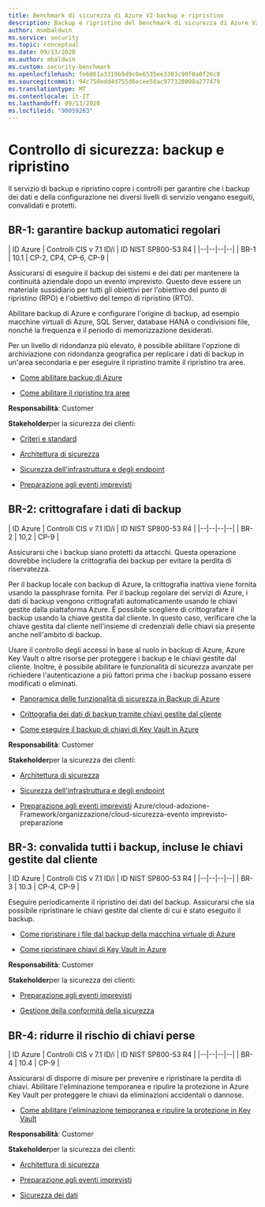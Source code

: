```yaml
---
title: Benchmark di sicurezza di Azure V2-backup e ripristino
description: Backup e ripristino del benchmark di sicurezza di Azure V2
author: msmbaldwin
ms.service: security
ms.topic: conceptual
ms.date: 09/13/2020
ms.author: mbaldwin
ms.custom: security-benchmark
ms.openlocfilehash: fe6861a3319b9d9c0e6535ee3303c90f0a0f26c8
ms.sourcegitcommit: 94c750edd4d755d6ecee50ac977328098a277479
ms.translationtype: MT
ms.contentlocale: it-IT
ms.lasthandoff: 09/13/2020
ms.locfileid: "90059263"
---
```

# <a name="security-control-backup-and-recovery"></a>Controllo di sicurezza: backup e ripristino

Il servizio di backup e ripristino copre i controlli per garantire che i backup dei dati e della configurazione nei diversi livelli di servizio vengano eseguiti, convalidati e protetti.

## <a name="br-1-ensure-regular-automated-backups"></a>BR-1: garantire backup automatici regolari

| ID Azure | Controlli CIS v 7.1 ID/i | ID NIST SP800-53 R4 |
|--|--|--|--|
| BR-1 | 10.1 | CP-2, CP4, CP-6, CP-9 |

Assicurarsi di eseguire il backup dei sistemi e dei dati per mantenere la continuità aziendale dopo un evento imprevisto. Questo deve essere un materiale sussidiario per tutti gli obiettivi per l'obiettivo del punto di ripristino (RPO) e l'obiettivo del tempo di ripristino (RTO).

Abilitare backup di Azure e configurare l'origine di backup, ad esempio macchine virtuali di Azure, SQL Server, database HANA o condivisioni file, nonché la frequenza e il periodo di memorizzazione desiderati.  

Per un livello di ridondanza più elevato, è possibile abilitare l'opzione di archiviazione con ridondanza geografica per replicare i dati di backup in un'area secondaria e per eseguire il ripristino tramite il ripristino tra aree.

- [Come abilitare backup di Azure](/azure/backup/)

- [Come abilitare il ripristino tra aree](/azure/backup/backup-azure-arm-restore-vms#cross-region-restore)

**Responsabilità**: Customer

**Stakeholder**per la sicurezza dei clienti:

- [Criteri e standard](/azure/cloud-adoption-framework/organize/cloud-security-policy-standards)

- [Architettura di sicurezza](/azure/cloud-adoption-framework/organize/cloud-security-architecture)

- [Sicurezza dell'infrastruttura e degli endpoint](/azure/cloud-adoption-framework/organize/cloud-security-infrastructure-endpoint)

- [Preparazione agli eventi imprevisti](/azure/cloud-adoption-framework/organize/cloud-security-incident-preparation)

## <a name="br-2-encrypt-backup-data"></a>BR-2: crittografare i dati di backup

| ID Azure | Controlli CIS v 7.1 ID/i | ID NIST SP800-53 R4 |
|--|--|--|--|
| BR-2 | 10,2 | CP-9 |

Assicurarsi che i backup siano protetti da attacchi. Questa operazione dovrebbe includere la crittografia dei backup per evitare la perdita di riservatezza.   

Per il backup locale con backup di Azure, la crittografia inattiva viene fornita usando la passphrase fornita. Per il backup regolare dei servizi di Azure, i dati di backup vengono crittografati automaticamente usando le chiavi gestite dalla piattaforma Azure. È possibile scegliere di crittografare il backup usando la chiave gestita dal cliente. In questo caso, verificare che la chiave gestita dal cliente nell'insieme di credenziali delle chiavi sia presente anche nell'ambito di backup. 

Usare il controllo degli accessi in base al ruolo in backup di Azure, Azure Key Vault o altre risorse per proteggere i backup e le chiavi gestite dal cliente. Inoltre, è possibile abilitare le funzionalità di sicurezza avanzate per richiedere l'autenticazione a più fattori prima che i backup possano essere modificati o eliminati.

- [Panoramica delle funzionalità di sicurezza in Backup di Azure](/azure/backup/security-overview)

- [Crittografia dei dati di backup tramite chiavi gestite dal cliente](/azure/backup/encryption-at-rest-with-cmk) 

- [Come eseguire il backup di chiavi di Key Vault in Azure](/powershell/module/azurerm.keyvault/backup-azurekeyvaultkey?view=azurermps-6.13.0)

**Responsabilità**: Customer

**Stakeholder**per la sicurezza dei clienti:

- [Architettura di sicurezza](/azure/cloud-adoption-framework/organize/cloud-security-architecture)

- [Sicurezza dell'infrastruttura e degli endpoint](/azure/cloud-adoption-framework/organize/cloud-security-infrastructure-endpoint)

- [Preparazione agli eventi imprevisti](/) Azure/cloud-adozione-Framework/organizzazione/cloud-sicurezza-evento imprevisto-preparazione

## <a name="br-3-validate-all-backups-including-customer-managed-keys"></a>BR-3: convalida tutti i backup, incluse le chiavi gestite dal cliente

| ID Azure | Controlli CIS v 7.1 ID/i | ID NIST SP800-53 R4 |
|--|--|--|--|
| BR-3 | 10.3 | CP-4, CP-9 |

Eseguire periodicamente il ripristino dei dati del backup. Assicurarsi che sia possibile ripristinare le chiavi gestite dal cliente di cui è stato eseguito il backup.

- [Come ripristinare i file dal backup della macchina virtuale di Azure](/azure/backup/backup-azure-restore-files-from-vm)

- [Come ripristinare chiavi di Key Vault in Azure](/powershell/module/azurerm.keyvault/restore-azurekeyvaultkey?view=azurermps-6.13.0)

**Responsabilità**: Customer

**Stakeholder**per la sicurezza dei clienti:

- [Preparazione agli eventi imprevisti](/azure/cloud-adoption-framework/organize/cloud-security-incident-preparation)

- [Gestione della conformità della sicurezza](/azure/cloud-adoption-framework/organize/cloud-security-compliance-management)

## <a name="br-4-mitigate-risk-of-lost-keys"></a>BR-4: ridurre il rischio di chiavi perse

| ID Azure | Controlli CIS v 7.1 ID/i | ID NIST SP800-53 R4 |
|--|--|--|--|
| BR-4 | 10.4 | CP-9 |

Assicurarsi di disporre di misure per prevenire e ripristinare la perdita di chiavi. Abilitare l'eliminazione temporanea e ripulire la protezione in Azure Key Vault per proteggere le chiavi da eliminazioni accidentali o dannose.  

- [Come abilitare l'eliminazione temporanea e ripulire la protezione in Key Vault](/azure/storage/blobs/storage-blob-soft-delete?tabs=azure-portal)

**Responsabilità**: Customer

**Stakeholder**per la sicurezza dei clienti:

- [Architettura di sicurezza](/azure/cloud-adoption-framework/organize/cloud-security-architecture)

- [Preparazione agli eventi imprevisti](/azure/cloud-adoption-framework/organize/cloud-security-incident-preparation)

- [Sicurezza dei dati](/azure/cloud-adoption-framework/organize/cloud-security-data-security)

